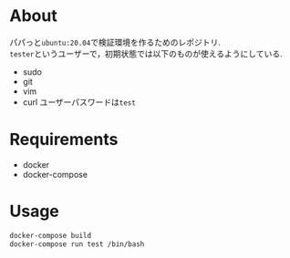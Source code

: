 # About

パパっと`ubuntu:20.04`で検証環境を作るためのレポジトリ.  
`tester`というユーザーで，初期状態では以下のものが使えるようにしている.  
- sudo
- git
- vim
- curl
ユーザーパスワードは`test`


# Requirements

- docker
- docker-compose


# Usage

```bash
docker-compose build
docker-compose run test /bin/bash
```
